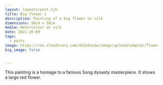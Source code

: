 ```yaml
---
layout: layouts/post.njk
title: Big flower 1
description: Painting of a big flower on silk
dimensions: 50cm x 50cm
media: Watercolour on silk
date: 2021-10-09
tags:
  - posts
image: https://res.cloudinary.com/ds2o5ecdw/image/upload/samples/flower_on_silk_highres.jpg
big_image: false


---
```


This painting is a homage to a famous Song dynasty masterpiece. It shows a large red flower. 